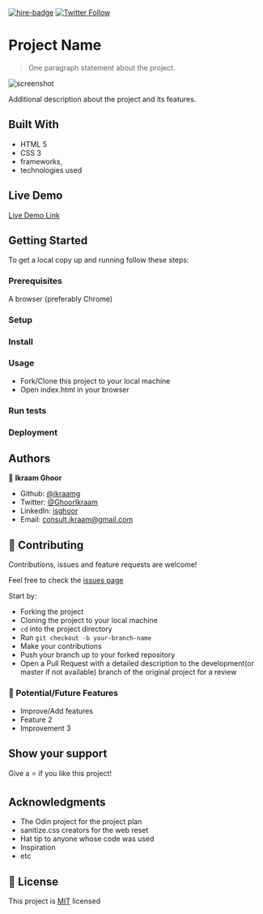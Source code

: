 [![hire-badge](https://img.shields.io/badge/Consult%20/%20Hire%20Ikraam-Click%20to%20Contact-brightgreen)](mailto:consult.ikraam@gmail.com) [![Twitter Follow](https://img.shields.io/twitter/follow/GhoorIkraam?label=Follow%20Ikraam%20on%20Twitter&style=social)](https://twitter.com/GhoorIkraam)

# Project Name

> One paragraph statement about the project.

![screenshot](./app_screenshot.png)

Additional description about the project and its features.

## Built With

- HTML 5
- CSS 3
- frameworks,
- technologies used

## Live Demo

[Live Demo Link](https://ikraamg.github.io/<REPO_NAME>)

## Getting Started

To get a local copy up and running follow these steps:

### Prerequisites

A browser (preferably Chrome)

### Setup

### Install

### Usage

- Fork/Clone this project to your local machine
- Open index.html in your browser

### Run tests

### Deployment

## Authors

👤 **Ikraam Ghoor**

- Github: [@ikraamg](https://github.com/ikraamg)
- Twitter: [@GhoorIkraam](https://twitter.com/GhoorIkraam)
- LinkedIn: [isghoor](https://linkedin.com/isghoor)
- Email: [consult.ikraam@gmail.com](mailto:consult.ikraam@gmail.com)

## 🤝 Contributing

Contributions, issues and feature requests are welcome!

Feel free to check the [issues page](https://github.com/ikraamg/<REPO_NAME>/issues)

Start by:

- Forking the project
- Cloning the project to your local machine
- `cd` into the project directory
- Run `git checkout -b your-branch-name`
- Make your contributions
- Push your branch up to your forked repository
- Open a Pull Request with a detailed description to the development(or master if not available) branch of the original project for a review

### 🚀 Potential/Future Features

- Improve/Add features
- Feature 2
- Improvement 3

## Show your support

Give a ⭐️ if you like this project!

## Acknowledgments

- The Odin project for the project plan
- sanitize.css creators for the web reset
- Hat tip to anyone whose code was used
- Inspiration
- etc

## 📝 License

This project is [MIT](LICENSE.md) licensed
